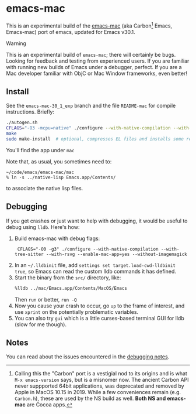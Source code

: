 # emacs-mac

This is an experimental build of the [emacs-mac](https://bitbucket.org/mituharu/emacs-mac) (aka Carbon[^1] Emacs, Emacs-mac) port of emacs, updated for Emacs v30.1.  

> [!WARNING]
> This is an experimental build of `emacs-mac`; there will certainly be bugs. Looking for feedback and testing from experienced users.  If you are familiar with running new builds of Emacs under a debugger, perfect.  If you are a Mac developer familiar with ObjC or Mac Window frameworks, even better!  

## Install

See the `emacs-mac-30_1_exp` branch and the file `README-mac` for compile instructions.  Briefly:

```bash
./autogen.sh
CFLAGS="-O3 -mcpu=native" ./configure --with-native-compilation --with-tree-sitter --with-rsvg --enable-mac-app=yes --without-imagemagic  # or whatever config options you use
make
sudo make-install  # optional, compresses EL files and installs some resources in /usr/local/share/emacs/30.1.50
```

You'll find the app under `mac`

Note that, as usual, you sometimes need to:

```
~/code/emacs/emacs-mac/mac
% ln -s ../native-lisp Emacs.app/Contents/
```

to associate the native lisp files.

## Debugging

If you get crashes or just want to help with debugging, it would be useful to debug using `lldb`.  Here's how:

1. Build emacs-mac with debug flags:
   ```
    CFLAGS="-O0 -g3" ./configure --with-native-compilation --with-tree-sitter --with-rsvg --enable-mac-app=yes --without-imagemagick
    ```
2.  In an `~/.lldbinit` file, add `settings set target.load-cwd-lldbinit true`, so Emacs can read the custom lldb commands it has defined.
3.  Start the binary from the `src/` directory, like:
    ```bash
    %lldb ../mac/Emacs.app/Contents/MacOS/Emacs
    ```
    Then `run` or better, `run -Q`
1. Now you cause your crash to occur, go `up` to the frame of interest, and use `xprint` on the potentially problematic variables.
2. You can also try `gui` which is a little curses-based terminal GUI for lldb (slow for me though).

## Notes

You can read about the issues encountered in the [debugging notes](https://github.com/jdtsmith/emacs-mac/blob/emacs-mac-30_1_exp/devel_update_notes.org).

[^1]: Calling this the "Carbon" port is a vestigial nod to its origins and is what `M-x emacs-version` says, but is a misnomer now.  The ancient Carbon API never suppported 64bit applications, was deprecated and removed by Apple in MacOS 10.15 in 2019.  While a few conveniences remain (e.g. `Carbon.h`), these are used by the NS build as well.  **Both NS and emacs-mac** are Cocoa apps.
